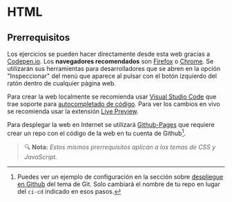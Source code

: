 # HTML
## Prerrequisitos

Los ejercicios se pueden hacer directamente desde esta web gracias a [Codepen.io](https://codepen.io/). Los **navegadores recomendados** son [Firefox](https://www.mozilla.org/es-ES/firefox/new/) o [Chrome](https://www.google.com/intl/es_es/chrome/). Se utilizarán sus herramientas para desarrolladores que se abren en la opción "Inspeccionar" del menú que aparece al pulsar con el botón izquierdo del ratón dentro de cualquier página web.

Para crear la web localmente se recomienda usar [Visual Studio Code](https://code.visualstudio.com/) que trae soporte para [autocompletado de código](https://code.visualstudio.com/docs/languages/html). Para ver los cambios en vivo se recomienda usar la extensión [Live Preview](https://marketplace.visualstudio.com/items?itemName=ms-vscode.live-server).

Para desplegar la web en Internet se utilizará [Github-Pages](https://pages.github.com/) que requiere crear un repo con el código de la web en tu cuenta de Github[^1].

> 🔍 **Nota:** _Estos mismos prerrequisitos aplican a los temas de CSS y JavaScript._

[^1]: Puedes ver un ejemplo de configuración en la sección sobre [despliegue en Github](../../intro/git/cd.html) del tema de Git. Solo cambiará el nombre de tu repo en lugar del `ci-cd` indicado en esos pasos.